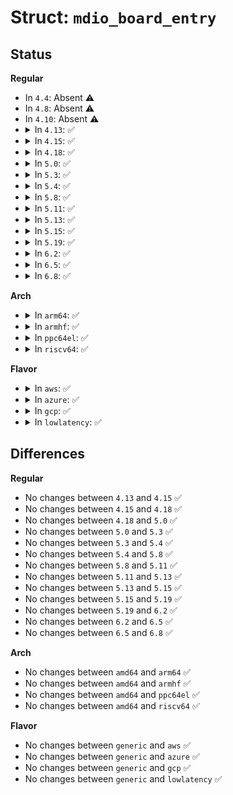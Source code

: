 # Struct: <code>mdio_board_entry</code>

## Status
<b>Regular</b>
<ul>
<li>
In <code>4.4</code>: Absent ⚠️
</li>
<li>
In <code>4.8</code>: Absent ⚠️
</li>
<li>
In <code>4.10</code>: Absent ⚠️
</li>
<li>
<details>
<summary>In <code>4.13</code>: ✅</summary>

```c
struct mdio_board_entry {
    struct list_head list;
    struct mdio_board_info board_info;
};
```
</details>
</li>
<li>
<details>
<summary>In <code>4.15</code>: ✅</summary>

```c
struct mdio_board_entry {
    struct list_head list;
    struct mdio_board_info board_info;
};
```
</details>
</li>
<li>
<details>
<summary>In <code>4.18</code>: ✅</summary>

```c
struct mdio_board_entry {
    struct list_head list;
    struct mdio_board_info board_info;
};
```
</details>
</li>
<li>
<details>
<summary>In <code>5.0</code>: ✅</summary>

```c
struct mdio_board_entry {
    struct list_head list;
    struct mdio_board_info board_info;
};
```
</details>
</li>
<li>
<details>
<summary>In <code>5.3</code>: ✅</summary>

```c
struct mdio_board_entry {
    struct list_head list;
    struct mdio_board_info board_info;
};
```
</details>
</li>
<li>
<details>
<summary>In <code>5.4</code>: ✅</summary>

```c
struct mdio_board_entry {
    struct list_head list;
    struct mdio_board_info board_info;
};
```
</details>
</li>
<li>
<details>
<summary>In <code>5.8</code>: ✅</summary>

```c
struct mdio_board_entry {
    struct list_head list;
    struct mdio_board_info board_info;
};
```
</details>
</li>
<li>
<details>
<summary>In <code>5.11</code>: ✅</summary>

```c
struct mdio_board_entry {
    struct list_head list;
    struct mdio_board_info board_info;
};
```
</details>
</li>
<li>
<details>
<summary>In <code>5.13</code>: ✅</summary>

```c
struct mdio_board_entry {
    struct list_head list;
    struct mdio_board_info board_info;
};
```
</details>
</li>
<li>
<details>
<summary>In <code>5.15</code>: ✅</summary>

```c
struct mdio_board_entry {
    struct list_head list;
    struct mdio_board_info board_info;
};
```
</details>
</li>
<li>
<details>
<summary>In <code>5.19</code>: ✅</summary>

```c
struct mdio_board_entry {
    struct list_head list;
    struct mdio_board_info board_info;
};
```
</details>
</li>
<li>
<details>
<summary>In <code>6.2</code>: ✅</summary>

```c
struct mdio_board_entry {
    struct list_head list;
    struct mdio_board_info board_info;
};
```
</details>
</li>
<li>
<details>
<summary>In <code>6.5</code>: ✅</summary>

```c
struct mdio_board_entry {
    struct list_head list;
    struct mdio_board_info board_info;
};
```
</details>
</li>
<li>
<details>
<summary>In <code>6.8</code>: ✅</summary>

```c
struct mdio_board_entry {
    struct list_head list;
    struct mdio_board_info board_info;
};
```
</details>
</li>
</ul>
<b>Arch</b>
<ul>
<li>
<details>
<summary>In <code>arm64</code>: ✅</summary>

```c
struct mdio_board_entry {
    struct list_head list;
    struct mdio_board_info board_info;
};
```
</details>
</li>
<li>
<details>
<summary>In <code>armhf</code>: ✅</summary>

```c
struct mdio_board_entry {
    struct list_head list;
    struct mdio_board_info board_info;
};
```
</details>
</li>
<li>
<details>
<summary>In <code>ppc64el</code>: ✅</summary>

```c
struct mdio_board_entry {
    struct list_head list;
    struct mdio_board_info board_info;
};
```
</details>
</li>
<li>
<details>
<summary>In <code>riscv64</code>: ✅</summary>

```c
struct mdio_board_entry {
    struct list_head list;
    struct mdio_board_info board_info;
};
```
</details>
</li>
</ul>
<b>Flavor</b>
<ul>
<li>
<details>
<summary>In <code>aws</code>: ✅</summary>

```c
struct mdio_board_entry {
    struct list_head list;
    struct mdio_board_info board_info;
};
```
</details>
</li>
<li>
<details>
<summary>In <code>azure</code>: ✅</summary>

```c
struct mdio_board_entry {
    struct list_head list;
    struct mdio_board_info board_info;
};
```
</details>
</li>
<li>
<details>
<summary>In <code>gcp</code>: ✅</summary>

```c
struct mdio_board_entry {
    struct list_head list;
    struct mdio_board_info board_info;
};
```
</details>
</li>
<li>
<details>
<summary>In <code>lowlatency</code>: ✅</summary>

```c
struct mdio_board_entry {
    struct list_head list;
    struct mdio_board_info board_info;
};
```
</details>
</li>
</ul>

## Differences
<b>Regular</b>
<ul>
<li>
No changes between <code>4.13</code> and <code>4.15</code> ✅
</li>
<li>
No changes between <code>4.15</code> and <code>4.18</code> ✅
</li>
<li>
No changes between <code>4.18</code> and <code>5.0</code> ✅
</li>
<li>
No changes between <code>5.0</code> and <code>5.3</code> ✅
</li>
<li>
No changes between <code>5.3</code> and <code>5.4</code> ✅
</li>
<li>
No changes between <code>5.4</code> and <code>5.8</code> ✅
</li>
<li>
No changes between <code>5.8</code> and <code>5.11</code> ✅
</li>
<li>
No changes between <code>5.11</code> and <code>5.13</code> ✅
</li>
<li>
No changes between <code>5.13</code> and <code>5.15</code> ✅
</li>
<li>
No changes between <code>5.15</code> and <code>5.19</code> ✅
</li>
<li>
No changes between <code>5.19</code> and <code>6.2</code> ✅
</li>
<li>
No changes between <code>6.2</code> and <code>6.5</code> ✅
</li>
<li>
No changes between <code>6.5</code> and <code>6.8</code> ✅
</li>
</ul>
<b>Arch</b>
<ul>
<li>
No changes between <code>amd64</code> and <code>arm64</code> ✅
</li>
<li>
No changes between <code>amd64</code> and <code>armhf</code> ✅
</li>
<li>
No changes between <code>amd64</code> and <code>ppc64el</code> ✅
</li>
<li>
No changes between <code>amd64</code> and <code>riscv64</code> ✅
</li>
</ul>
<b>Flavor</b>
<ul>
<li>
No changes between <code>generic</code> and <code>aws</code> ✅
</li>
<li>
No changes between <code>generic</code> and <code>azure</code> ✅
</li>
<li>
No changes between <code>generic</code> and <code>gcp</code> ✅
</li>
<li>
No changes between <code>generic</code> and <code>lowlatency</code> ✅
</li>
</ul>
